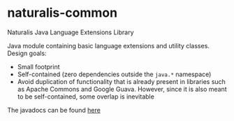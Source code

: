 # naturalis-common

Naturalis Java Language Extensions Library

Java module containing basic language extensions and utility classes. Design goals:

- Small footprint
- Self-contained  (zero dependencies outside the `java.*` namespace)
- Avoid duplication of functionality that is already present in libraries such as Apache Commons and Google Guava. However, since it is also meant to be self-contained, some overlap is inevitable

The javadocs can be found [here](https://naturalis.gitlab.io/lib/java/naturalis-common/nl.naturalis.common/module-summary.html)



